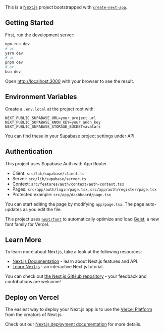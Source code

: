 This is a [Next.js](https://nextjs.org) project bootstrapped with [`create-next-app`](https://nextjs.org/docs/app/api-reference/cli/create-next-app).

## Getting Started

First, run the development server:

```bash
npm run dev
# or
yarn dev
# or
pnpm dev
# or
bun dev
```

Open [http://localhost:3000](http://localhost:3000) with your browser to see the result.

## Environment Variables

Create a `.env.local` at the project root with:

```
NEXT_PUBLIC_SUPABASE_URL=your_project_url
NEXT_PUBLIC_SUPABASE_ANON_KEY=your_anon_key
NEXT_PUBLIC_SUPABASE_STORAGE_BUCKET=avatars
```

You can find these in your Supabase project settings under API.

## Authentication

This project uses Supabase Auth with App Router.

- Client: `src/lib/supabase/client.ts`
- Server: `src/lib/supabase/server.ts`
- Context: `src/features/auth/context/auth-context.tsx`
- Pages: `src/app/auth/login/page.tsx`, `src/app/auth/register/page.tsx`
- Protected example: `src/app/dashboard/page.tsx`


You can start editing the page by modifying `app/page.tsx`. The page auto-updates as you edit the file.

This project uses [`next/font`](https://nextjs.org/docs/app/building-your-application/optimizing/fonts) to automatically optimize and load [Geist](https://vercel.com/font), a new font family for Vercel.

## Learn More

To learn more about Next.js, take a look at the following resources:

- [Next.js Documentation](https://nextjs.org/docs) - learn about Next.js features and API.
- [Learn Next.js](https://nextjs.org/learn) - an interactive Next.js tutorial.

You can check out [the Next.js GitHub repository](https://github.com/vercel/next.js) - your feedback and contributions are welcome!

## Deploy on Vercel

The easiest way to deploy your Next.js app is to use the [Vercel Platform](https://vercel.com/new?utm_medium=default-template&filter=next.js&utm_source=create-next-app&utm_campaign=create-next-app-readme) from the creators of Next.js.

Check out our [Next.js deployment documentation](https://nextjs.org/docs/app/building-your-application/deploying) for more details.
